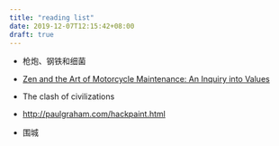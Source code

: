 ```yaml
---
title: "reading list"
date: 2019-12-07T12:15:42+08:00
draft: true
---
```



- 枪炮、钢铁和细菌

- [Zen and the Art of Motorcycle Maintenance: An Inquiry into Values](https://www.amazon.com/Zen-Art-Motorcycle-Maintenance-Inquiry/dp/0060589469/ref=as_li_ss_tl?ie=UTF8&language=en_US&linkCode=sl1&linkId=9e5e444938bee162768e598e53f3d554&tag=nort0ff-20)

- The clash of civilizations

- http://paulgraham.com/hackpaint.html

- 围城
